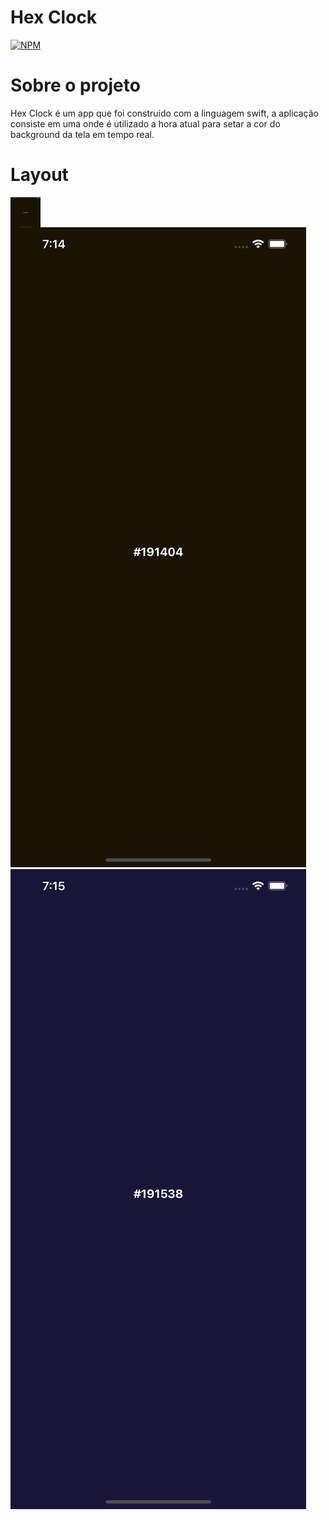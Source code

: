 # Hex Clock
[![NPM](https://img.shields.io/npm/l/react)](https://github.com/Gustavo-Gabriel/HexClock/blob/master/LICENSE)

# Sobre o projeto
Hex Clock é um app que foi construido com a linguagem swift, a aplicação consiste em uma onde é utilizado a hora atual para setar a cor do background da tela em tempo real.

# Layout
<a href="url"><img src="https://github.com/Gustavo-Gabriel/HexClock/blob/master/Assets/antes.png" align="left" height="48" width="48" ></a>
![Mobile 1](https://github.com/Gustavo-Gabriel/HexClock/blob/master/Assets/antes.png) ![Mobile 1](https://github.com/Gustavo-Gabriel/HexClock/blob/master/Assets/depois.png)
